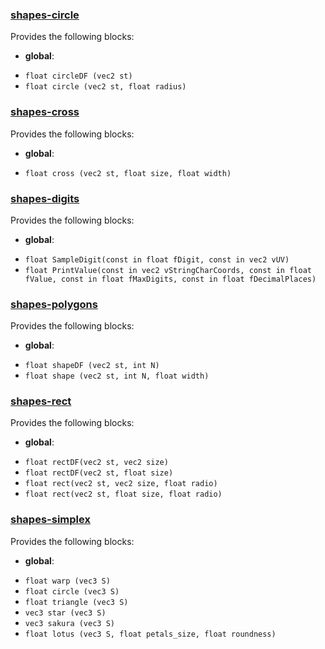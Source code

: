 

### [shapes-circle](https://github.com/tangrams/blocks/blob/gh-pages/shapes/circle.yaml)

Provides the following blocks:

- **global**:
 + `float circleDF (vec2 st) `
 + `float circle (vec2 st, float radius) `


### [shapes-cross](https://github.com/tangrams/blocks/blob/gh-pages/shapes/cross.yaml)

Provides the following blocks:

- **global**:
 + `float cross (vec2 st, float size, float width) `


### [shapes-digits](https://github.com/tangrams/blocks/blob/gh-pages/shapes/digits.yaml)

Provides the following blocks:

- **global**:
 + `float SampleDigit(const in float fDigit, const in vec2 vUV) `
 + `float PrintValue(const in vec2 vStringCharCoords, const in float fValue, const in float fMaxDigits, const in float fDecimalPlaces) `


### [shapes-polygons](https://github.com/tangrams/blocks/blob/gh-pages/shapes/polygons.yaml)

Provides the following blocks:

- **global**:
 + `float shapeDF (vec2 st, int N) `
 + `float shape (vec2 st, int N, float width) `


### [shapes-rect](https://github.com/tangrams/blocks/blob/gh-pages/shapes/rect.yaml)

Provides the following blocks:

- **global**:
 + `float rectDF(vec2 st, vec2 size) `
 + `float rectDF(vec2 st, float size) `
 + `float rect(vec2 st, vec2 size, float radio) `
 + `float rect(vec2 st, float size, float radio) `


### [shapes-simplex](https://github.com/tangrams/blocks/blob/gh-pages/shapes/simplex.yaml)

Provides the following blocks:

- **global**:
 + `float warp (vec3 S) `
 + `float circle (vec3 S) `
 + `float triangle (vec3 S) `
 + `vec3 star (vec3 S) `
 + `vec3 sakura (vec3 S) `
 + `float lotus (vec3 S, float petals_size, float roundness) `
